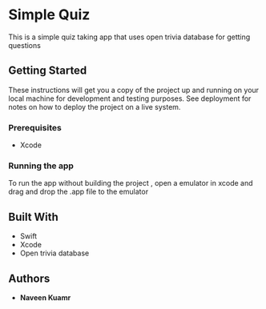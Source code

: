 # Simple Quiz

This is a simple quiz taking app that uses open trivia database for getting questions 

## Getting Started

These instructions will get you a copy of the project up and running on your local machine for development and testing purposes. See deployment for notes on how to deploy the project on a live system.

### Prerequisites

* Xcode


### Running the app 

To run the app without building the project , open a emulator in xcode and drag and drop the .app file to the emulator

## Built With

* Swift
* Xcode
* Open trivia database

## Authors

* **Naveen Kuamr**

